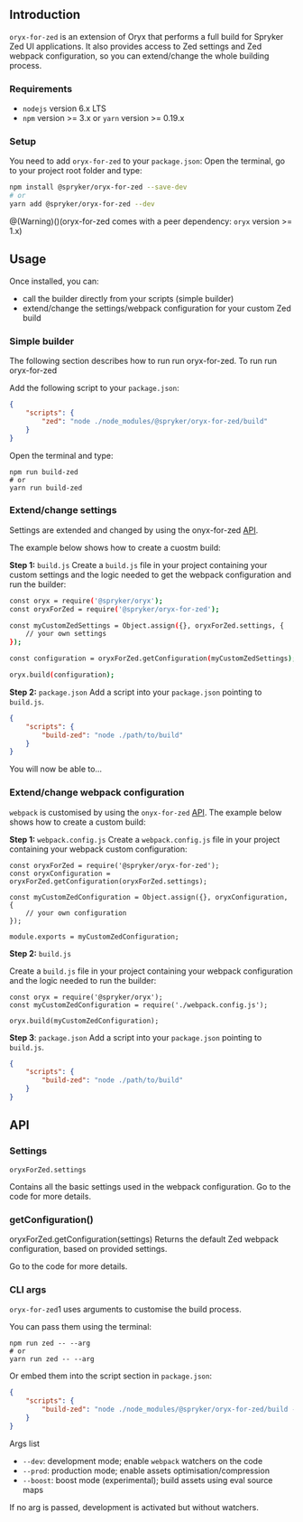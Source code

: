 ## Introduction

`oryx-for-zed` is an extension of Oryx that performs a full build for Spryker Zed UI applications. It also provides access to Zed settings and Zed webpack configuration, so you can extend/change the whole building process.

### Requirements

* `nodejs` version 6.x LTS
* `npm` version &gt;= 3.x or `yarn` version &gt;= 0.19.x

### Setup

You need to add `oryx-for-zed` to your `package.json`:
Open the terminal, go to your project root folder and type:

```bash
npm install @spryker/oryx-for-zed --save-dev
# or 
yarn add @spryker/oryx-for-zed --dev
```

@(Warning)()(oryx-for-zed comes with a peer dependency: `oryx` version &gt;= 1.x)

## Usage

Once installed, you can:

* call the builder directly from your scripts (simple builder)
* extend/change the settings/webpack configuration for your custom Zed build

### Simple builder

The following section describes how to run run oryx-for-zed.
To run run oryx-for-zed

Add the following script to your `package.json`:

```json
{
    "scripts": {
        "zed": "node ./node_modules/@spryker/oryx-for-zed/build"
    }
}

```
Open the terminal and type:

```
npm run build-zed
# or 
yarn run build-zed
```

### Extend/change settings

Settings are extended and changed by using the onyx-for-zed [API](https://documentation.spryker.com/v4/docs/oryx-for-zed#api).

The example below shows how to create a cuostm build:

**Step 1:** `build.js`
Create a `build.js` file in your project containing your custom settings and the logic needed to get the webpack configuration and run the builder:

```bash
const oryx = require('@spryker/oryx');
const oryxForZed = require('@spryker/oryx-for-zed');

const myCustomZedSettings = Object.assign({}, oryxForZed.settings, {
    // your own settings
});

const configuration = oryxForZed.getConfiguration(myCustomZedSettings);

oryx.build(configuration);
```

**Step 2:** `package.json` 
Add a script into your `package.json` pointing to `build.js`.

```json
{
    "scripts": {
        "build-zed": "node ./path/to/build"
    }
}
```
You will now be able to…

### Extend/change webpack configuration
`webpack` is customised by using the `onyx-for-zed` [API](https://documentation.spryker.com/v4/docs/oryx-for-zed#api). 
The example below shows how to create a custom build:

**Step 1:** `webpack.config.js`
Create a `webpack.config.js` file in your project containing your webpack custom configuration:

```
const oryxForZed = require('@spryker/oryx-for-zed');
const oryxConfiguration = oryxForZed.getConfiguration(oryxForZed.settings);

const myCustomZedConfiguration = Object.assign({}, oryxConfiguration, {
    // your own configuration
});

module.exports = myCustomZedConfiguration;
```

**Step 2:** `build.js`

Create a `build.js` file in your project containing your webpack configuration and the logic needed to run the builder:

```
const oryx = require('@spryker/oryx');
const myCustomZedConfiguration = require('./webpack.config.js');

oryx.build(myCustomZedConfiguration);
```

**Step 3**: `package.json`
Add a script into your `package.json` pointing to `build.js`.

```json
{
    "scripts": {
        "build-zed": "node ./path/to/build"
    }
}
```

## API
### Settings

```
oryxForZed.settings
```

Contains all the basic settings used in the webpack configuration. Go to the code for more details.

### getConfiguration()
oryxForZed.getConfiguration(settings)
Returns the default Zed webpack configuration, based on provided settings.

Go to the code for more details.

### CLI args
`oryx-for-zed`1 uses arguments to customise the build process.

You can pass them using the terminal:

```
npm run zed -- --arg
# or 
yarn run zed -- --arg
```

Or embed them into the script section in `package.json`:

```json
{
    "scripts": {
        "build-zed": "node ./node_modules/@spryker/oryx-for-zed/build --arg"
    }
}
```

Args list

* `--dev`: development mode; enable `webpack` watchers on the code
* `--prod`: production mode; enable assets optimisation/compression
* `--boost`: boost mode (experimental); build assets using eval source maps

If no arg is passed, development is activated but without watchers.